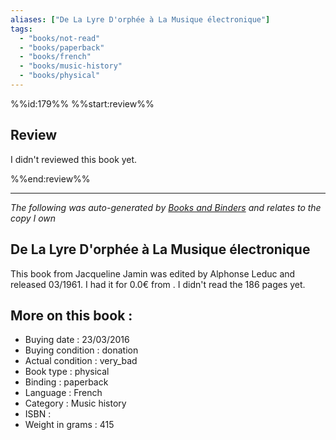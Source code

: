 ```yaml
---
aliases: ["De La Lyre D'orphée à La Musique électronique"] 
tags: 
  - "books/not-read" 
  - "books/paperback" 
  - "books/french"
  - "books/music-history"
  - "books/physical"
---
```

%%id:179%%
%%start:review%%
## Review
I didn't reviewed this book yet. 

%%end:review%%

---
_The following was auto-generated by [Books and Binders](Books%20and%20Binders.md) and relates to the copy I own_
## De La Lyre D'orphée à La Musique électronique
This book from Jacqueline Jamin was edited by Alphonse Leduc and released 03/1961. I had it for 0.0€ from . I didn't read the 186 pages yet.

## More on this book :
- Buying date : 23/03/2016
- Buying condition : donation
- Actual condition : very_bad
- Book type : physical
- Binding : paperback
- Language : French
- Category : Music history
- ISBN : 
- Weight in grams : 415
